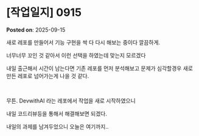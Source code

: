 # [작업일지] 0915
**Posted on**: 2025-09-15

<p>새로 레포를 만들어서 기능 구현을 싹 다 다시 해보는 중이다 깔끔하게.</p>
<p>너무너무 꼬인 것 같아서 이런 선택을 하였는데 맞는지 모르겠다</p>
<p>내일 출근해서 시간이 남는다면 기존 레포를 먼저 분석해보고 문제가 심각할경우 새로 만든 레포로 넘어가는게 나을 것 같다.</p>
<p>&nbsp;</p>
<p>무튼. DevwithAI 라는 레포에서 작업을 새로 시작하였으니</p>
<p>내일 코드리뷰등을 통해서 해결해보면 되겠다.</p>
<p>내일의 과제를 남겨두었으니 오늘은 여기까지..</p>